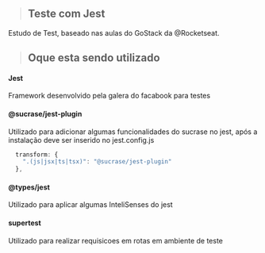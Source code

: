 
> ## Teste com Jest

Estudo de Test, baseado nas aulas do GoStack da @Rocketseat.

> ## Oque esta sendo utilizado

#### Jest
Framework desenvolvido pela galera do facabook para testes

#### @sucrase/jest-plugin
Utilizado para adicionar algumas funcionalidades do sucrase no jest, após a instalação deve ser inserido no jest.config.js
```javascript
  transform: {
    ".(js|jsx|ts|tsx)": "@sucrase/jest-plugin"
  },
```

#### @types/jest
Utilizado para aplicar algumas InteliSenses do jest

#### supertest
Utilizado para realizar requisicoes em rotas em ambiente de teste
